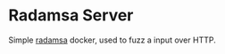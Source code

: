 # Radamsa Server

Simple [radamsa](https://gitlab.com/akihe/radamsa) docker, used to fuzz a input over HTTP.